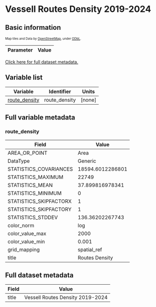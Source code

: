 # Vessell Routes Density 2019-2024

## Basic information

<span style="font-size: x-small">Map tiles and Data by <a href="http://openstreetmap.org">OpenStreetMap</a>, under <a href="http://www.openstreetmap.org/copyright">ODbL</a>.</span>

| Parameter | Value |
| ---- | ---- |

[Click here for full dataset metadata.](#full-metadata)

## Variable list

| Variable | Identifier | Units |
| ---- | ---- | ---- |
| [route\_density](#route\_density) | route\_density | \[none\] |

## Full variable metadata

### <a name="route_density"></a>route_density

| Field | Value |
| ---- | ---- |
| AREA\_OR\_POINT | Area |
| DataType | Generic |
| STATISTICS\_COVARIANCES | 18594.6012286801 |
| STATISTICS\_MAXIMUM | 22749 |
| STATISTICS\_MEAN | 37.899816978341 |
| STATISTICS\_MINIMUM | 0 |
| STATISTICS\_SKIPFACTORX | 1 |
| STATISTICS\_SKIPFACTORY | 1 |
| STATISTICS\_STDDEV | 136.36202267743 |
| color\_norm | log |
| color\_value\_max | 2000 |
| color\_value\_min | 0.001 |
| grid\_mapping | spatial\_ref |
| title | Routes Density |

## <a name="full-metadata"></a>Full dataset metadata

| Field | Value |
| ---- | ---- |
| title | Vessell Routes Density 2019\-2024 |

